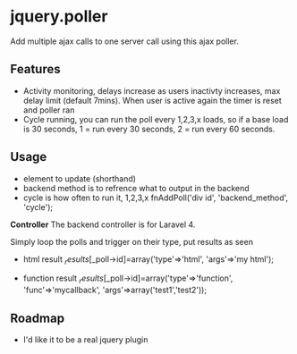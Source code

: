 jquery.poller
=============

Add multiple ajax calls to one server call using this ajax poller.

Features
-------------
- Activity monitoring, delays increase as users inactivty increases, max delay limit (default 7mins). When user is active again the timer is reset and poller ran
- Cycle running, you can run the poll every 1,2,3,x loads, so if a base load is 30 seconds, 1 = run every 30 seconds, 2 = run every 60 seconds.


Usage
-------------

- element to update (shorthand)
- backend method is to refrence what to output in the backend
- cycle is how often to run it, 1,2,3,x
	fnAddPoll('div id', 'backend_method', 'cycle');


**Controller**
The backend controller is for Laravel 4.

Simply loop the polls and trigger on their type, put results as seen

- html result
	$_results[$_poll->id]=array('type'=>'html', 'args'=>'my html');

- function result
	$_results[$_poll->id]=array('type'=>'function', 'func'=>'mycallback', 'args'=>array('test1','test2'));


Roadmap
-------------

- I'd like it to be a real jquery plugin